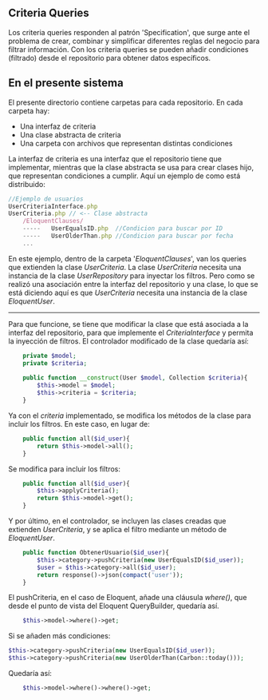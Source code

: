## Criteria Queries
Los criteria queries responden al patrón 'Specification', que surge ante el problema de crear, combinar y simplificar diferentes reglas del negocio para filtrar información. Con los criteria queries se pueden añadir condiciones (filtrado) desde el repositorio para obtener datos específicos.

## En el presente sistema
El presente directorio contiene carpetas para cada repositorio. En cada carpeta hay:

 - Una interfaz de criteria
 - Una clase abstracta de criteria
 - Una carpeta con archivos que representan distintas condiciones

La interfaz de criteria es una interfaz que el repositorio tiene que implementar, mientras que la clase abstracta se usa para crear clases hijo, que representan condiciones a cumplir. Aquí un ejemplo de como está distribuido:

```Javascript
//Ejemplo de usuarios
UserCriteriaInterface.php
UserCriteria.php // <-- Clase abstracta
	/EloquentClauses/
	-----	UserEqualsID.php  //Condicion para buscar por ID
	-----	UserOlderThan.php //Condicion para buscar por fecha
	...
```
En este ejemplo, dentro de la carpeta '*EloquentClauses*', van los queries que extienden la clase *UserCriteria*. La clase *UserCriteria* necesita una instancia de la clase *UserRepository* para inyectar los filtros. Pero como se realizó una asociación entre la interfaz del repositorio y una clase, lo que se está diciendo aquí es que *UserCriteria* necesita una instancia de la clase *EloquentUser*.

----------

Para que funcione, se tiene que modificar la clase que está asociada a la interfaz del repositorio, para que implemente el *CriteriaInterface* y permita la inyección de filtros. El controlador modificado de la clase quedaría así:

```php
	private $model;
	private $criteria;
	
	public function __construct(User $model, Collection $criteria){
		$this->model = $model;
		$this->criteria = $criteria;
	}
```
Ya con el *criteria* implementado, se modifica los métodos de la clase para incluir los filtros. En este caso, en lugar de:

```php
	public function all($id_user){
		return $this->model->all();
	}
```
Se modifica para incluir los filtros:
```php
	public function all($id_user){
		$this->applyCriteria();
		return $this->model->get();
	}
```
Y por último, en el controlador, se incluyen las clases creadas que extienden *UserCriteria*, y se aplica el filtro mediante un método de *EloquentUser*.

```php
	public function ObtenerUsuario($id_user){
		$this->category->pushCriteria(new UserEqualsID($id_user));
		$user = $this->category->all($id_user);
		return response()->json(compact('user'));
	}
```

El pushCriteria, en el caso de Eloquent, añade una cláusula *where()*, que desde el punto de vista del Eloquent QueryBuilder, quedaría así.

```php
	$this->model->where()->get;
```

Si se añaden más condiciones:

```php
$this->category->pushCriteria(new UserEqualsID($id_user));
$this->category->pushCriteria(new UserOlderThan(Carbon::today()));
```

Quedaría así:

```php
	$this->model->where()->where()->get;
```